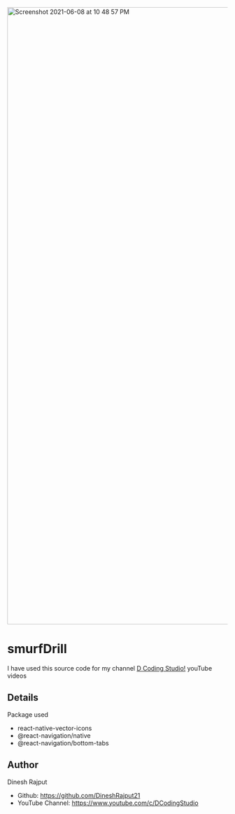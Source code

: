 <img width="1412" alt="Screenshot 2021-06-08 at 10 48 57 PM" src="https://user-images.githubusercontent.com/6690041/121229577-c3826e80-c8ab-11eb-880b-1ac4ff03899b.png">

# smurfDrill
I have used this source code for my channel [D Coding Studio!](https://www.youtube.com/c/DCodingStudio) youTube videos

## Details
Package used

* react-native-vector-icons
* @react-navigation/native
* @react-navigation/bottom-tabs

## Author
Dinesh Rajput 
* Github: https://github.com/DineshRajput21
* YouTube Channel: https://www.youtube.com/c/DCodingStudio
